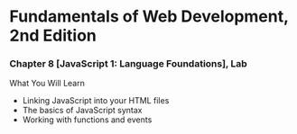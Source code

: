 # Fundamentals of Web Development, 2nd Edition
### Chapter 8 [JavaScript 1: Language Foundations], Lab

What You Will Learn
* Linking JavaScript into your HTML files
* The basics of JavaScript syntax
* Working with functions and events
